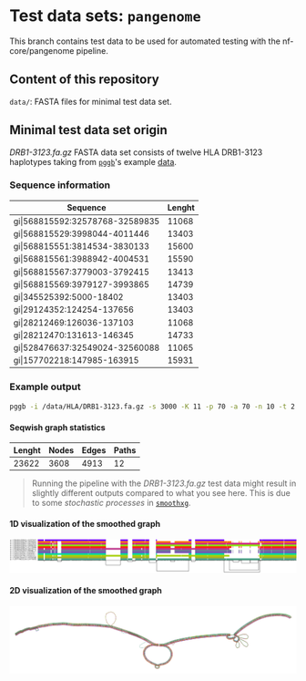 # Test data sets: `pangenome`

This branch contains test data to be used for automated testing with the nf-core/pangenome pipeline.

## Content of this repository

`data/`: FASTA files for minimal test data set.

## Minimal test data set origin

_DRB1-3123.fa.gz_ FASTA data set consists of twelve HLA DRB1-3123 haplotypes taking from [`pggb`](https://github.com/pangenome/pggb)'s example [data](https://github.com/pangenome/pggb/blob/master/data/HLA/DRB1-3123.fa.gz).

### Sequence information

| Sequence   | Lenght    |
|-------------|------------|
| gi\|568815592:32578768-32589835 | 11068 |
| gi\|568815529:3998044-4011446 | 13403 |
| gi\|568815551:3814534-3830133 | 15600 |
| gi\|568815561:3988942-4004531 | 15590 |
| gi\|568815567:3779003-3792415 | 13413 |
| gi\|568815569:3979127-3993865 | 14739 |
| gi\|345525392:5000-18402 | 13403 |
| gi\|29124352:124254-137656 | 13403 |
| gi\|28212469:126036-137103 | 11068 |
| gi\|28212470:131613-146345 | 14733 |
| gi\|528476637:32549024-32560088 | 11065 |
gi\|157702218:147985-163915 | 15931 |

### Example output

```sh
pggb -i /data/HLA/DRB1-3123.fa.gz -s 3000 -K 11 -p 70 -a 70 -n 10 -t 2 -v -l
```

#### Seqwish graph statistics
| Lenght | Nodes | Edges | Paths |
| ----- | ----- | ----- | -----|
| 23622 | 3608 | 4913 | 12 |

>Running the pipeline with the _DRB1-3123.fa.gz_ test data might result in slightly different outputs compared to what you see here. This is due to some _stochastic processes_ in [`smoothxg`](https://github.com/pangenome/smoothxg).


#### 1D visualization of the smoothed graph

![test](./example_output/DRB1-3123/DRB1-3123.fa.pggb-s3000-p70-n10-a70-K11-k8-w10000-j5000-e5000.smooth.og.viz.png)

#### 2D visualization of the smoothed graph

![test](./example_output/DRB1-3123/DRB1-3123.fa.pggb-s3000-p70-n10-a70-K11-k8-w10000-j5000-e5000.smooth.chop.og.lay.png)
